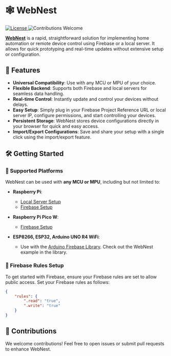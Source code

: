 # 🕸️ WebNest

<a href="https://github.com/Rupakpoddar/WebNestCodeTemplate/blob/main/LICENSE">
    <img src="https://img.shields.io/badge/license-MIT-blue.svg?style=for-the-badge" alt="License">
</a>
<img src="https://img.shields.io/badge/contributions-welcome-purple.svg?style=for-the-badge" alt="Contributions Welcome">

**[WebNest](https://rupakpoddar.github.io/WebNest/)** is a rapid, straightforward solution for implementing home automation or remote device control using Firebase or a local server. It allows for quick prototyping and real-time updates without extensive setup or configuration.

## 🚀 Features

- **Universal Compatibility**: Use with any MCU or MPU of your choice.
- **Flexible Backend**: Supports both Firebase and local servers for seamless data handling.
- **Real-time Control**: Instantly update and control your devices without delays.
- **Easy Setup**: Simply plug in your Firebase Project Reference URL or local server IP, configure permissions, and start controlling your devices.
- **Persistent Storage**: WebNest stores device configurations directly in your browser for quick and easy access.
- **Import/Export Configurations**: Save and share your setup with a single click using the import/export feature.

## 🛠️ Getting Started

### 🔗 Supported Platforms

WebNest can be used with **any MCU or MPU**, including but not limited to:

- **Raspberry Pi**:
  - [Local Server Setup](https://github.com/Rupakpoddar/WebNestCodeTemplate/tree/main/RPi/LocalServer)
  - [Firebase Setup](https://github.com/Rupakpoddar/WebNestCodeTemplate/tree/main/RPi/Firebase)
  
- **Raspberry Pi Pico W**:
  - [Firebase Setup](https://github.com/Rupakpoddar/WebNestCodeTemplate/tree/main/RPico/Firebase)

- **ESP8266, ESP32, Arduino UNO R4 WiFi**:
  - Use with the [Arduino Firebase Library](https://github.com/Rupakpoddar/FirebaseArduino). Check out the WebNest example in the library.

### 🔐 Firebase Rules Setup

To get started with Firebase, ensure your Firebase rules are set to allow public access. Set your Firebase rules as follows:

```json
{
    "rules": {
        ".read": "true",
        ".write": "true"
    }
}
```

## 🌟 Contributions
We welcome contributions! Feel free to open issues or submit pull requests to enhance WebNest.
